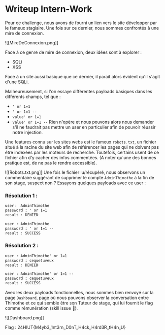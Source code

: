 # Writeup Intern-Work
Pour ce challenge, nous avons de fourni un lien vers le site développer par le fameux stagiaire.
Une fois sur ce dernier, nous sommes confrontés à une mire de connexion.

![[MireDeConnexion.png]]

Face à ce genre de mire de connexion, deux idées sont à explorer :
- SQLi
- XSS

Face à un site aussi basique que ce dernier, il parait alors évident qu'il s'agit d'une SQLi.

Malheureusement, si l'on essaye différentes payloads basiques dans les différents champs, tel que :
- `' or 1=1`
- `' or 1=1 --`
- `value' or 1=1`
- `value' or 1=1 --`
Rien n'opère et nous pouvons alors nous demander s'il ne faudrait pas mettre un user en particulier afin de pouvoir réussir notre injection.

Une features connu sur les sites webs est le fameux `robots.txt`, un fichier situé à la racine du site web afin de référencer les pages qui ne doivent pas être indexées par les moteurs de recherche. Toutefois, certains usent de ce fichier afin d'y cacher des infos commentées.
(A noter qu'une des bonnes pratique est, de ne pas le rendre accessible).

![[Robots.txt.png]]
Une fois le fichier lu/récupéré, nous observons un commentaire suggérant de supprimer le compte `AdminThimothe` à la fin de son stage, suspect non ? Essayons quelques payloads avec ce user :

### Résolution 1 : 
```html
user:  AdminThimothe
password : ' or 1=1
result : DENIED

user : AdminThimothe
password : ' or 1=1 --
result : SUCCESS
```
### Résolution 2 :
```HTML
user : AdminThimothe' or 1=1
password : cequetuveux
result : DENIED

user : AdminThimothe' or 1=1 --
password : cequetuveux
result : SUCCESS
```
Avec les deux payloads fonctionnelles, nous sommes bien renvoyé sur la page `Dashboard`, page où nous pouvons observer la conversation entre Thimothe et ce qui semble être son Tuteur de stage, qui lui fournit le flag comme rémunération (skill issue 🦐).

![[Dashboard.png]]

Flag : 24HIUT{M4yb3_1nt3rn_D0nT_H4ck_H4rd3R_tH4n_U}
